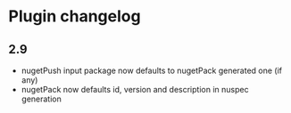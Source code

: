 Plugin changelog
====================

2.9
-------

* nugetPush input package now defaults to nugetPack generated one (if any)
* nugetPack now defaults id, version and description in nuspec generation
